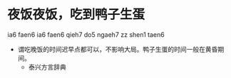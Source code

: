 # 夜饭夜饭，吃到鸭子生蛋
ia6 faen6 ia6 faen6 qieh7 do5 ngaeh7 zz shen1 taen6
+ 谓吃晚饭的时间迟早点都可以，不影响大局。鸭子生蛋的时间一般在黄昏期间。
  * 泰兴方言辞典
